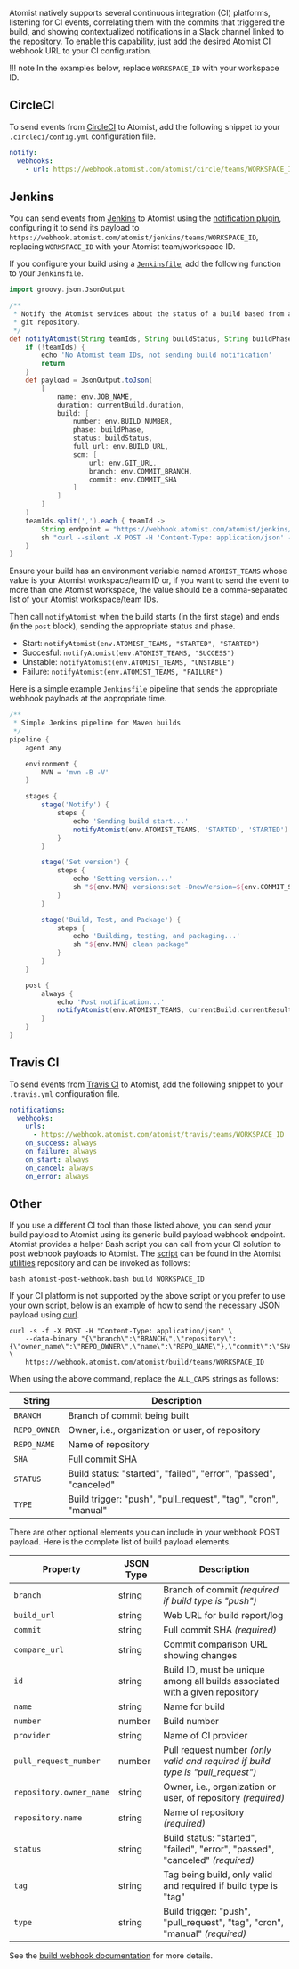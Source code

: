 Atomist natively supports several continuous integration
(CI) platforms, listening for CI events, correlating them with the
commits that triggered the build, and showing contextualized
notifications in a Slack channel linked to the repository.  To enable
this capability, just add the desired Atomist CI
webhook URL to your CI configuration.

!!! note
    In the examples below, replace `WORKSPACE_ID` with your workspace ID.

## CircleCI

To send events from [CircleCI][circleci] to Atomist, add the following
snippet to your `.circleci/config.yml` configuration file.

```yaml
notify:
  webhooks:
    - url: https://webhook.atomist.com/atomist/circle/teams/WORKSPACE_ID
```

[circleci]: https://circleci.com/ (CircleCI)

## Jenkins

You can send events from [Jenkins][jenkins] to Atomist using
the [notification plugin][not-plugin], configuring it to send its
payload to
`https://webhook.atomist.com/atomist/jenkins/teams/WORKSPACE_ID`,
replacing `WORKSPACE_ID` with your Atomist team/workspace ID.

If you configure your build using a [`Jenkinsfile`][jenkinsfile], add
the following function to your `Jenkinsfile`.

```groovy
import groovy.json.JsonOutput

/**
 * Notify the Atomist services about the status of a build based from a
 * git repository.
 */
def notifyAtomist(String teamIds, String buildStatus, String buildPhase="FINALIZED") {
    if (!teamIds) {
        echo 'No Atomist team IDs, not sending build notification'
        return
    }
    def payload = JsonOutput.toJson(
        [
            name: env.JOB_NAME,
            duration: currentBuild.duration,
            build: [
                number: env.BUILD_NUMBER,
                phase: buildPhase,
                status: buildStatus,
                full_url: env.BUILD_URL,
                scm: [
                    url: env.GIT_URL,
                    branch: env.COMMIT_BRANCH,
                    commit: env.COMMIT_SHA
                ]
            ]
        ]
    )
    teamIds.split(',').each { teamId ->
        String endpoint = "https://webhook.atomist.com/atomist/jenkins/teams/${teamId}"
        sh "curl --silent -X POST -H 'Content-Type: application/json' -d '${payload}' ${endpoint}"
    }
}
```

Ensure your build has an environment variable named `ATOMIST_TEAMS`
whose value is your Atomist workspace/team ID or, if you want to send
the event to more than one Atomist workspace, the value should be a
comma-separated list of your Atomist workspace/team IDs.

Then call `notifyAtomist` when the build starts (in the first
stage) and ends (in the `post` block), sending the appropriate
status and phase.

-   Start: `notifyAtomist(env.ATOMIST_TEAMS, "STARTED", "STARTED")`
-   Succesful: `notifyAtomist(env.ATOMIST_TEAMS, "SUCCESS")`
-   Unstable: `notifyAtomist(env.ATOMIST_TEAMS, "UNSTABLE")`
-   Failure: `notifyAtomist(env.ATOMIST_TEAMS, "FAILURE")`

Here is a simple example `Jenkinsfile` pipeline that sends the
appropriate webhook payloads at the appropriate time.

```groovy
/**
 * Simple Jenkins pipeline for Maven builds
 */
pipeline {
    agent any

    environment {
        MVN = 'mvn -B -V'
    }

    stages {
        stage('Notify') {
            steps {
                echo 'Sending build start...'
                notifyAtomist(env.ATOMIST_TEAMS, 'STARTED', 'STARTED')
            }
        }

        stage('Set version') {
            steps {
                echo 'Setting version...'
                sh "${env.MVN} versions:set -DnewVersion=${env.COMMIT_SHA} versions:commit"
            }
        }

        stage('Build, Test, and Package') {
            steps {
                echo 'Building, testing, and packaging...'
                sh "${env.MVN} clean package"
            }
        }
    }

    post {
        always {
            echo 'Post notification...'
            notifyAtomist(env.ATOMIST_TEAMS, currentBuild.currentResult)
        }
    }
}
```

[jenkins]: https://jenkins.io/ (Jenkins)
[not-plugin]: https://wiki.jenkins-ci.org/display/JENKINS/Notification+Plugin (Jenkins Notification Plugin)
[jenkinsfile]: https://jenkins.io/doc/book/pipeline/jenkinsfile/ (Jenkinsfile)

## Travis CI

To send events from [Travis CI][travisci] to Atomist, add the
following snippet to your `.travis.yml` configuration file.

```yaml
notifications:
  webhooks:
    urls:
      - https://webhook.atomist.com/atomist/travis/teams/WORKSPACE_ID
    on_success: always
    on_failure: always
    on_start: always
    on_cancel: always
    on_error: always
```

[travisci]: https://travis-ci.org (Travis CI)

## Other

If you use a different CI tool than those listed above, you can send
your build payload to Atomist using its generic build payload webhook
endpoint.  Atomist provides a helper Bash script you can call from
your CI solution to post webhook payloads to Atomist.  The
[script][webhook-script] can be found in the Atomist [utilities][]
repository and can be invoked as follows:

```
bash atomist-post-webhook.bash build WORKSPACE_ID
```

If your CI platform is not supported by the above script or you prefer
to use your own script, below is an example of how to send the
necessary JSON payload using [curl][].

```
curl -s -f -X POST -H "Content-Type: application/json" \
    --data-binary "{\"branch\":\"BRANCH\",\"repository\":{\"owner_name\":\"REPO_OWNER\",\"name\":\"REPO_NAME\"},\"commit\":\"SHA\",\"status\":\"STATUS\",\"type\":\"TYPE\"}" \
    https://webhook.atomist.com/atomist/build/teams/WORKSPACE_ID
```

When using the above command, replace the `ALL_CAPS` strings as
follows:

String | Description
-------|------------
`BRANCH` | Branch of commit being built
`REPO_OWNER` | Owner, i.e., organization or user, of repository
`REPO_NAME` | Name of repository
`SHA` | Full commit SHA
`STATUS` | Build status: "started", "failed", "error", "passed", "canceled"
`TYPE` | Build trigger: "push", "pull_request", "tag", "cron", "manual"

There are other optional elements you can include in your webhook POST
payload.  Here is the complete list of build payload elements.

Property | JSON Type | Description
---------|------|------------
`branch` | string | Branch of commit _(required if build type is "push")_
`build_url` | string | Web URL for build report/log
`commit` | string | Full commit SHA _(required)_
`compare_url` | string | Commit comparison URL showing changes
`id` | string | Build ID, must be unique among all builds associated with a given repository
`name` | string | Name for build
`number` | number | Build number
`provider` | string | Name of CI provider
`pull_request_number` | number | Pull request number _(only valid and required if build type is "pull_request")_
`repository.owner_name` | string | Owner, i.e., organization or user, of repository _(required)_
`repository.name` | string | Name of repository _(required)_
`status` | string | Build status: "started", "failed", "error", "passed", "canceled" _(required)_
`tag` | string | Tag being build, only valid and required if build type is "tag"
`type` | string | Build trigger: "push", "pull_request", "tag", "cron", "manual" _(required)_

See the [build webhook documentation][build-webhook-docs] for more
details.

[webhook-script]: https://raw.githubusercontent.com/atomist/utilities/master/atomist-post-webhook.bash (Atomist Webhook Utility Script)
[utilities]: https://github.com/atomist/utilities (Atomist Utilities Repository)
[curl]: https://curl.haxx.se/ (curl)
[build-webhook-docs]: https://atomisthq.github.io/build.html (Atomist Build Webhook Documentation)
